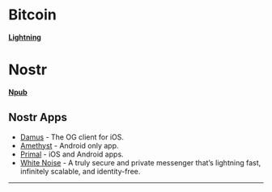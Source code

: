 # Bitcoin
[**Lightning**](https://www.lnurlpay.com/meyerwaluszek@fountain.fm)

# Nostr
[**Npub**](nostr:npub14kfgst7c8x800kyq8txyvx7mls2z0fll2yl329md3runrhrvj8hsy8rxk6)

## Nostr Apps
- [Damus](https://damus.io/) - The OG client for iOS.
- [Amethyst](https://github.com/vitorpamplona/amethyst) - Android only app.
- [Primal](https://primal.net/downloads) - iOS and Android apps.
- [White Noise](https://www.whitenoise.chat/download) - A truly secure and private messenger that’s lightning fast, infinitely scalable, and identity-free.

***
